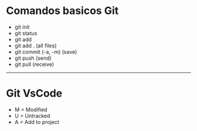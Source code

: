 # **Comandos basicos Git**
* git init
* git status
* git add
* git add . (all files)
* git commit (-a, -m) (save)
* git push (send)
* git pull (receive)


------------------------

# **Git VsCode**
* M = Modified
* U = Untracked
* A = Add to project
